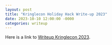 ```yaml
---
layout: post
title: "Kringlecon Holiday Hack Write-up 2023"
date: 2023-10-10 12:00:00 -0000
categories: writeup
---
```


 Here is a link to [Writeup Kringlecon 2023](https://lukaszs1942.github.io/HHC2023/).

